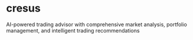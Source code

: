 # cresus
AI-powered trading advisor with comprehensive market analysis, portfolio management, and intelligent trading recommendations
